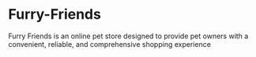 # Furry-Friends
Furry Friends is an online pet store designed to provide pet owners with a convenient, reliable, and comprehensive shopping experience
